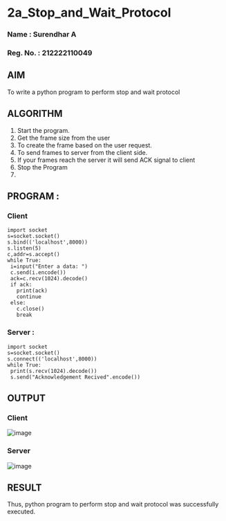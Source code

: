 # 2a_Stop_and_Wait_Protocol

### Name : Surendhar A
### Reg. No. : 212222110049

## AIM 
To write a python program to perform stop and wait protocol

## ALGORITHM
1. Start the program.
2. Get the frame size from the user
3. To create the frame based on the user request.
4. To send frames to server from the client side.
5. If your frames reach the server it will send ACK signal to client
6. Stop the Program
7. 
## PROGRAM : 
### Client 
```
import socket
s=socket.socket()
s.bind(('localhost',8000))
s.listen(5)
c,addr=s.accept()
while True:
 i=input("Enter a data: ")
 c.send(i.encode())
 ack=c.recv(1024).decode()
 if ack:
   print(ack)
   continue
 else:
   c.close()
   break
```

### Server : 
```
import socket
s=socket.socket()
s.connect(('localhost',8000))
while True:
 print(s.recv(1024).decode())
 s.send("Acknowledgement Recived".encode())
```
## OUTPUT
### Client 
![image](https://github.com/Surendhar6/2a_Stop_and_Wait_Protocol/assets/118352907/3d056930-2354-4532-81aa-6d8fc4440e47)

### Server 
![image](https://github.com/Surendhar6/2a_Stop_and_Wait_Protocol/assets/118352907/b0fee85d-79be-4a5c-82a7-e86479f87ccf)

## RESULT
Thus, python program to perform stop and wait protocol was successfully executed.
